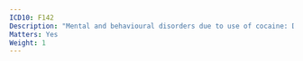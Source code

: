 ```yaml
---
ICD10: F142
Description: "Mental and behavioural disorders due to use of cocaine: Dependence syndrome"
Matters: Yes
Weight: 1
---
```

